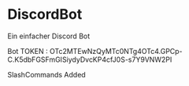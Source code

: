 # DiscordBot
Ein einfacher Discord Bot

Bot TOKEN : OTc2MTEwNzQyMTc0NTg4OTc4.GPCp-C.K5dbFGSFmGISiydyDvcKP4cfJ0S-s7Y9VNW2PI

SlashCommands Added